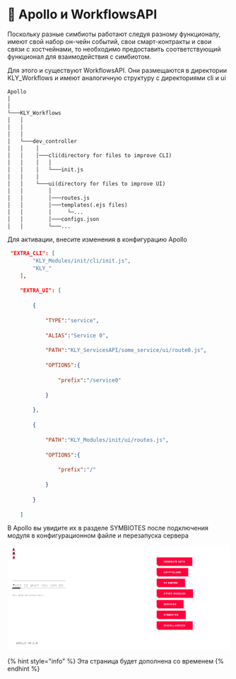 # 🥵 Apollo и WorkflowsAPI

Поскольку разные симбиоты работают следуя разному функционалу, имеют свой набор он-чейн событий, свои смарт-контракты и свои связи с хостчейнами, то необходимо предоставить соответствующий функционал для взаимодействия с симбиотом.

Для этого и существуют WorkflowsAPI. Они размещаются в директории KLY\_Workflows и имеют аналогичную структуру с директориями cli и ui

```
Apollo
│     
│   
└───KLY_Workflows
│   │   
│   │
│   │   
│   └───dev_controller
│   │    │   
│   │    │───cli(directory for files to improve CLI)
│   │    │   │
│   │    │   └───init.js 
│   │    │
│   │    └───ui(directory for files to improve UI)
│   │        │
│   │        │───routes.js
│   │        │───templates(.ejs files)
│   │        │     └─...
│   │        │───configs.json
│   │        └───...
```

Для активации, внесите изменения в конфигурацию Apollo

```json
 "EXTRA_CLI": [
        "KLY_Modules/init/cli/init.js",
        "KLY_"
    ],

    "EXTRA_UI": [
        
        {

            "TYPE":"service",
            
            "ALIAS":"Service 0",

            "PATH":"KLY_ServicesAPI/some_service/ui/route0.js",
            
            "OPTIONS":{
             
                "prefix":"/service0"
            
            }

        },

        {

            "PATH":"KLY_Modules/init/ui/routes.js",

            "OPTIONS":{
             
                "prefix":"/"
            
            }

        }
        
    ]
```

В Apollo вы увидите их в разделе SYMBIOTES после подключения модуля в конфигурационном файле и перезапуска сервера

![](<../../.gitbook/assets/image (15) (1).png>)

{% hint style="info" %}
Эта страница будет дополнена со временем
{% endhint %}
